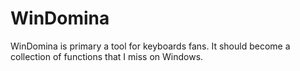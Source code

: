 # WinDomina

WinDomina is primary a tool for keyboards fans. It should become a collection of functions that I miss on Windows.
